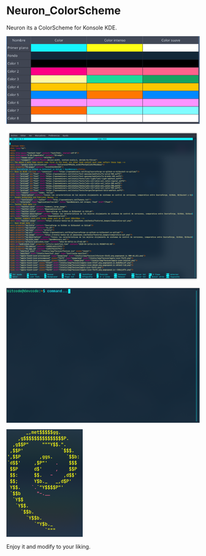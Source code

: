# Neuron_ColorScheme

Neuron its a ColorScheme for Konsole KDE.

![Screenshot](neuron.png) 

![Screenshot](neuron4.png) 

![Screenshot](neuron2.png) 

![Screenshot](neuron3.png) 

Enjoy it and modify to your liking.
